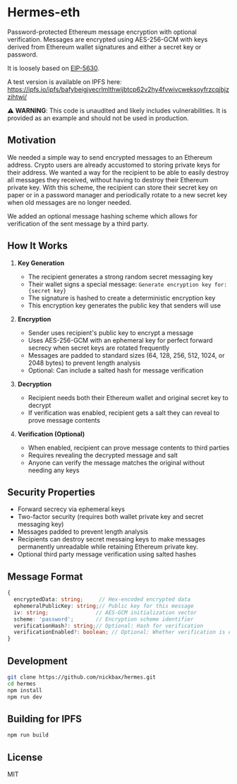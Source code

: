 # Hermes-eth

Password-protected Ethereum message encryption with optional verification. Messages are encrypted using AES-256-GCM with keys derived from Ethereum wallet signatures and either a secret key or password.

It is loosely based on [EIP-5630](https://eips.ethereum.org/EIPS/eip-5630). 

A test version is available on IPFS here: https://ipfs.io/ipfs/bafybeigjvecrlmlthwijbtcp62v2hy4fvwivcweksoyfrzcqjbjzzihtwi/

⚠️ **WARNING**: This code is unaudited and likely includes vulnerabilities. It is provided as an example and should not be used in production.

## Motivation
We needed a simple way to send encrypted messages to an Ethereum address. Crypto users are already accustomed to storing private keys for their address.
We wanted a way for the recipient to be able to easily destroy all messages they received, without having to destroy their Ethereum private key.
With this scheme, the recipient can store their secret key on paper or in a password manager and periodically rotate to a new secret key when old messages are no longer needed. 

We added an optional message hashing scheme which allows for verification of the sent message by a third party. 

## How It Works

1. **Key Generation**
    - The recipient generates a strong random secret messaging key
    - Their wallet signs a special message: `Generate encryption key for: {secret key}`
    - The signature is hashed to create a deterministic encryption key
    - This encryption key generates the public key that senders will use
    
2. **Encryption**
   - Sender uses recipient's public key to encrypt a message
   - Uses AES-256-GCM with an ephemeral key for perfect forward secrecy when secret keys are rotated frequently
   - Messages are padded to standard sizes (64, 128, 256, 512, 1024, or 2048 bytes) to prevent length analysis
   - Optional: Can include a salted hash for message verification

3. **Decryption**
   - Recipient needs both their Ethereum wallet and original secret key to decrypt
   - If verification was enabled, recipient gets a salt they can reveal to prove message contents

4. **Verification (Optional)**
   - When enabled, recipient can prove message contents to third parties
   - Requires revealing the decrypted message and salt
   - Anyone can verify the message matches the original without needing any keys

## Security Properties

- Forward secrecy via ephemeral keys
- Two-factor security (requires both wallet private key and secret messaging key)
- Messages padded to prevent length analysis
- Recipients can destroy secret messaing keys to make messages permanently unreadable while retaining Ethereum private key.
- Optional third party message verification using salted hashes



## Message Format

```typescript
{
  encryptedData: string;     // Hex-encoded encrypted data
  ephemeralPublicKey: string;// Public key for this message
  iv: string;               // AES-GCM initialization vector
  scheme: 'password';       // Encryption scheme identifier
  verificationHash?: string;// Optional: Hash for verification
  verificationEnabled?: boolean; // Optional: Whether verification is enabled
}
```

## Development

```bash
git clone https://github.com/nickbax/hermes.git
cd hermes
npm install
npm run dev
```

## Building for IPFS

```bash
npm run build
```

## License

MIT
